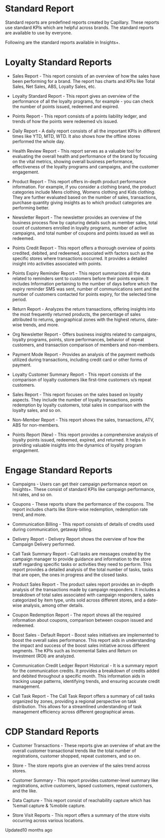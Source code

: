 # Standard Report

Standard reports are predefined reports created by Capillary. These reports use standard KPIs which are helpful across brands. The standard reports are available to use by everyone.

Following are the standard reports available in Insights+.

# Loyalty Standard Reports

- Sales Report - This report consists of an overview of how the sales have been performing for a brand. The report has charts and KPIs like Total Sales, Net Sales, ABS, Loyalty Sales, etc.

- Loyalty Standard Report - This report gives an overview of the performance of all the loyalty programs, for example - you can check the number of points issued, redeemed and expired.

- Points Report - This report consists of a points liability ledger, and trends of how the points were redeemed v/s issued.

- Daily Report - A daily report consists of all the important KPIs in different times like YTD, MTD, WTD. It also shows how the offline stores performed the whole day.

- Health Review Report - This report serves as a valuable tool for evaluating the overall health and performance of the brand by focusing on the vital metrics, showing overall business performance, effectiveness of the loyalty programs and campaigns, and the customer engagement.

- Product Report - This report offers in-depth product performance information. For example, if you consider a clothing brand, the product categories include Mens clothing, Womens clothing and Kids clothing. They are further evaluated based on the number of sales, transactions, purchase quantity giving insights as to which product categories are performing better.

- Newsletter Report - The newsletter provides an overview of the business process flow by capturing details such as member sales, total count of customers enrolled in loyalty programs, number of active campaigns, and total number of coupons and points issued as well as redeemed.

- Points Credit Report - This report offers a thorough overview of points credited, debited, and redeemed, associated with factors such as the specific stores where transactions occurred. It provides a detailed insight into activities associated with points.

- Points Expiry Reminder Report - This report summarizes all the data related to reminders sent to customers before their points expire. It includes Information pertaining to the number of days before which the expiry reminder SMS was sent, number of communications sent and the number of customers contacted for points expiry, for the selected time period.

- Return Report - Analyzes the return transactions, offering insights into the most frequently returned products, the percentage of sales attributed to returns, geographical zones with the highest returns, date-wise trends, and more.

- Org Newsletter Report - Offers business insights related to campaigns, loyalty programs, points, store performances, behavior of repeat customers, and transaction comparison of members and non-members.

- Payment Mode Report - Provides an analysis of the payment methods utilized during transactions, including credit card or other forms of payment.

- Loyalty Customer Summary Report - This report consists of the comparison of loyalty customers like first-time customers v/s repeat customers.

- Sales Report - This report focuses on the sales based on loyalty aspects. They include the number of loyalty transactions, points redemption by loyalty customers, total sales in comparison with the loyalty sales, and so on.

- Non-Member Report - This report shows the sales, transactions, ATV, ABS for non-members.

- Points Report (New) - This report provides a comprehensive analysis of loyalty points issued, redeemed, expired, and returned. It helps in providing valuable insights into the dynamics of loyalty program engagement.

# Engage Standard Reports

- Campaigns - Users can get their campaign performance report on Insights+. These consist of standard KPIs like campaign performance, hit rates, and so on.

- Coupons - These reports share the performance of the coupons. The report includes charts like Store-wise redemption, redemption rate trend, and more.

- Communication Billing - This report consists of details of credits used during communication, getaway billing.

- Delivery Report - Delivery Report shows the overview of how the Campaign Delivery performed.

- Call Task Summary Report - Call tasks are messages created by the campaign manager to provide guidance and information to the store staff regarding specific tasks or activities they need to perform. This report provides a detailed analysis of the total number of tasks, tasks that are open, the ones in progress and the closed tasks.

- Product Sales Report - The product sales report provides an in-depth analysis of the transactions made by campaign responders. It includes a breakdown of total sales associated with campaign responders, sales categorized by item type, units sold across different stores, and a date-wise analysis, among other details.

- Coupon Redemption Report - The report shows all the required information about coupons, comparison between coupon issued and redeemed.

- Boost Sales - Default Report - Boost sales initiatives are implemented to boost the overall sales performance. This report aids in understanding the impact and success of the boost sales initiative across different segments. The KPIs such as Incremental Sales and Return on Investment (ROI) are analyzed.

- Communication Credit Ledger Report Historical - It is a summary report for the communication credits. It provides a breakdown of credits added and debited throughout a specific month. This information aids in tracking usage patterns, identifying trends, and ensuring accurate credit management.

- Call Task Report - The Call Task Report offers a summary of call tasks organized by zones, providing a regional perspective on task distribution. This allows for a streamlined understanding of task management efficiency across different geographical areas.

# CDP Standard Reports

- Customer Transactions - These reports give an overview of what are the overall customer transactional trends like the total number of registrations, customer shopped, repeat customers, and so on.

- Store - The store reports give an overview of the sales trend across stores.

- Customer Summary - This report provides customer-level summary like registrations, active customers, lapsed customers, repeat customers, and the like.

- Data Capture - This report consist of reachability capture which has %email capture & %mobile capture.

- Store Visit Reports - This report offers a summary of the store visits occurring across various locations.

Updated10 months ago
